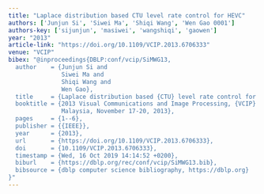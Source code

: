 ```yaml
---
title: "Laplace distribution based CTU level rate control for HEVC"
authors: ['Junjun Si', 'Siwei Ma', 'Shiqi Wang', 'Wen Gao 0001']
authors-key: ['sijunjun', 'masiwei', 'wangshiqi', 'gaowen']
year: "2013"
article-link: "https://doi.org/10.1109/VCIP.2013.6706333"
venue: "VCIP"
bibex: "@inproceedings{DBLP:conf/vcip/SiMWG13,
  author    = {Junjun Si and
               Siwei Ma and
               Shiqi Wang and
               Wen Gao},
  title     = {Laplace distribution based {CTU} level rate control for {HEVC}},
  booktitle = {2013 Visual Communications and Image Processing, {VCIP} 2013, Kuching,
               Malaysia, November 17-20, 2013},
  pages     = {1--6},
  publisher = {{IEEE}},
  year      = {2013},
  url       = {https://doi.org/10.1109/VCIP.2013.6706333},
  doi       = {10.1109/VCIP.2013.6706333},
  timestamp = {Wed, 16 Oct 2019 14:14:52 +0200},
  biburl    = {https://dblp.org/rec/conf/vcip/SiMWG13.bib},
  bibsource = {dblp computer science bibliography, https://dblp.org}
}"
---
```

